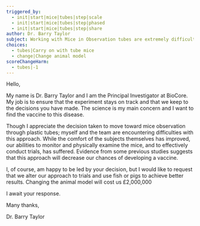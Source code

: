 ```yaml
---
triggered_by:
  - init|start|mice|tubes|step|scale
  - init|start|mice|tubes|step|phased
  - init|start|mice|tubes|step|share
author: Dr. Barry Taylor
subject: Working with Mice in Observation tubes are extremely difficult
choices:
  - tubes|Carry on with tube mice
  - change|Change animal model
scoreChangeHarm:
  - tubes|-1
---
```


Hello,

My name is Dr. Barry Taylor and I am the Principal Investigator at BioCore. My job is to ensure that the experiment stays on track and that we keep to the decisions you have made. The science is my main concern and I want to find the vaccine to this disease.

Though I appreciate the decision taken to move toward mice observation through plastic tubes; myself and the team are encountering difficulties with this approach. While the comfort of the subjects themselves has improved, our abilities to monitor and physically examine the mice, and to effectively conduct trials, has suffered. Evidence from some previous studies suggests that this approach will decrease our chances of developing a vaccine.

I, of course, am happy to be led by your decision, but I would like to request that we alter our approach to trials and use fish or pigs to achieve better results. Changing the animal model will cost us £2,000,000

I await your response.

Many thanks,

Dr. Barry Taylor
